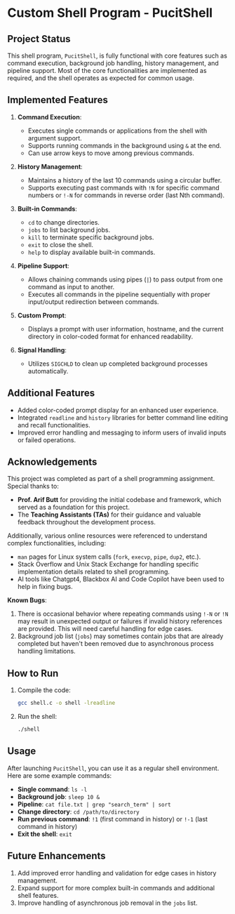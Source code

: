 # Custom Shell Program - PucitShell

## Project Status

This shell program, `PucitShell`, is fully functional with core features such as command execution, background job handling, history management, and pipeline support. Most of the core functionalities are implemented as required, and the shell operates as expected for common usage. 

## Implemented Features

1. **Command Execution**:
   - Executes single commands or applications from the shell with argument support.
   - Supports running commands in the background using `&` at the end.
   - Can use arrow keys to move among previous commands.

2. **History Management**:
   - Maintains a history of the last 10 commands using a circular buffer.
   - Supports executing past commands with `!N` for specific command numbers or `!-N` for commands in reverse order (last Nth command).

3. **Built-in Commands**:
   - `cd` to change directories.
   - `jobs` to list background jobs.
   - `kill` to terminate specific background jobs.
   - `exit` to close the shell.
   - `help` to display available built-in commands.

4. **Pipeline Support**:
   - Allows chaining commands using pipes (`|`) to pass output from one command as input to another.
   - Executes all commands in the pipeline sequentially with proper input/output redirection between commands.

5. **Custom Prompt**:
   - Displays a prompt with user information, hostname, and the current directory in color-coded format for enhanced readability.

6. **Signal Handling**:
   - Utilizes `SIGCHLD` to clean up completed background processes automatically.

## Additional Features

- Added color-coded prompt display for an enhanced user experience.
- Integrated `readline` and `history` libraries for better command line editing and recall functionalities.
- Improved error handling and messaging to inform users of invalid inputs or failed operations.

## Acknowledgements

This project was completed as part of a shell programming assignment. Special thanks to:

- **Prof. Arif Butt** for providing the initial codebase and framework, which served as a foundation for this project.
- The **Teaching Assistants (TAs)** for their guidance and valuable feedback throughout the development process.
  
Additionally, various online resources were referenced to understand complex functionalities, including:

- `man` pages for Linux system calls (`fork`, `execvp`, `pipe`, `dup2`, etc.).
- Stack Overflow and Unix Stack Exchange for handling specific implementation details related to shell programming.
- AI tools like Chatgpt4, Blackbox AI and Code Copilot have been used to help in fixing bugs.

**Known Bugs**:
1. There is occasional behavior where repeating commands using `!-N` or `!N` may result in unexpected output or failures if invalid history references are provided. This will need careful handling for edge cases.
2. Background job list (`jobs`) may sometimes contain jobs that are already completed but haven't been removed due to asynchronous process handling limitations.
  
## How to Run

1. Compile the code:
   ```bash
   gcc shell.c -o shell -lreadline
   ```

2. Run the shell:
   ```bash
   ./shell
   ```

## Usage

After launching `PucitShell`, you can use it as a regular shell environment. Here are some example commands:

- **Single command**: `ls -l`
- **Background job**: `sleep 10 &`
- **Pipeline**: `cat file.txt | grep "search_term" | sort`
- **Change directory**: `cd /path/to/directory`
- **Run previous command**: `!1` (first command in history) or `!-1` (last command in history)
- **Exit the shell**: `exit`

## Future Enhancements

1. Add improved error handling and validation for edge cases in history management.
2. Expand support for more complex built-in commands and additional shell features.
3. Improve handling of asynchronous job removal in the `jobs` list.

